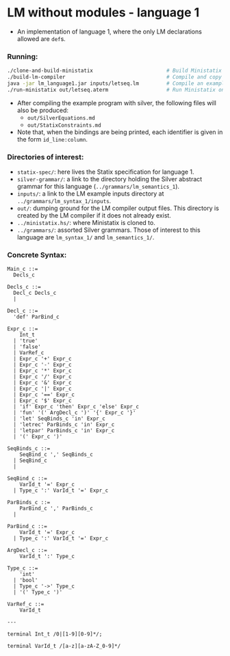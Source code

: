 # LM without modules - language 1
- An implementation of language 1, where the only LM declarations allowed are `def`s.

### Running:
```bash
./clone-and-build-ministatix                        # Build Ministatix
./build-lm-compiler                                 # Compile and copy over the Silver generated compiler for LM 1
java -jar lm_language1.jar inputs/letseq.lm         # Compile an example program
./run-ministatix out/letseq.aterm                   # Run Ministatix on the Statix aterm which the Silver compiler produces
```

- After compiling the example program with silver, the following files will also be produced:
  - `out/SilverEquations.md`
  - `out/StatixConstraints.md`
- Note that, when the bindings are being printed, each identifier is given in the form `id_line:column`.

### Directories of interest:
- `statix-spec/`: here lives the Statix specification for language 1.
- `silver-grammar/`: a link to the directory holding the Silver abstract grammar for this language (`../grammars/lm_semantics_1`).
- `inputs/`: a link to the LM example inputs directory at `../grammars/lm_syntax_1/inputs`.
- `out/`: dumping ground for the LM compiler output files. This directory is created by the LM compiler if it does not already exist.
- `../ministatix.hs/`: where Ministatix is cloned to.
- `../grammars/`: assorted Silver grammars. Those of interest to this language are `lm_syntax_1/` and `lm_semantics_1/`.

### Concrete Syntax:
```
Main_c ::=
  Decls_c

Decls_c ::=
  Decl_c Decls_c
  |

Decl_c ::=
  'def' ParBind_c

Expr_c ::=
    Int_t
  | 'true'
  | 'false'
  | VarRef_c
  | Expr_c '+' Expr_c
  | Expr_c '-' Expr_c
  | Expr_c '*' Expr_c
  | Expr_c '/' Expr_c
  | Expr_c '&' Expr_c
  | Expr_c '|' Expr_c
  | Expr_c '==' Expr_c
  | Expr_c '$' Expr_c
  | 'if' Expr_c 'then' Expr_c 'else' Expr_c
  | 'fun' '(' ArgDecl_c ')' '{' Expr_c '}'
  | 'let' SeqBinds_c 'in' Expr_c
  | 'letrec' ParBinds_c 'in' Expr_c
  | 'letpar' ParBinds_c 'in' Expr_c
  | '(' Expr_c ')'

SeqBinds_c ::=
    SeqBind_c ',' SeqBinds_c
  | SeqBind_c
  |

SeqBind_c ::=
    VarId_t '=' Expr_c
  | Type_c ':' VarId_t '=' Expr_c

ParBinds_c ::=
    ParBind_c ',' ParBinds_c
  |

ParBind_c ::=
    VarId_t '=' Expr_c
  | Type_c ':' VarId_t '=' Expr_c

ArgDecl_c ::=
    VarId_t ':' Type_c

Type_c ::=
    'int'
  | 'bool'
  | Type_c '->' Type_c
  | '(' Type_c ')'

VarRef_c ::=
    VarId_t

---

terminal Int_t /0|[1-9][0-9]*/;

terminal VarId_t /[a-z][a-zA-Z_0-9]*/
```